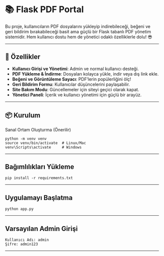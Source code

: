 # 📚 Flask PDF Portal

Bu proje, kullanıcıların PDF dosyalarını yükleyip indirebileceği, beğeni ve geri bildirim bırakabileceği basit ama güçlü bir Flask tabanlı PDF yönetim sistemidir. Hem kullanıcı dostu hem de yönetici odaklı özelliklerle dolu! 😎

---

## 🌟 Özellikler

- **Kullanıcı Girişi ve Yönetimi**: Admin ve normal kullanıcı desteği.  
- **PDF Yükleme & İndirme**: Dosyaları kolayca yükle, indir veya dış link ekle.  
- **Beğeni ve Görüntüleme Sayacı**: PDF’lerin popülerliğini ölç!  
- **Geri Bildirim Formu**: Kullanıcılar düşüncelerini paylaşabilir.  
- **Site Bakım Modu**: Güncellemeler için siteyi geçici olarak kapat.  
- **Yönetici Paneli**: İçerik ve kullanıcı yönetimi için güçlü bir arayüz.  

---

## 📦 Kurulum

Sanal Ortam Oluşturma (Önerilir)
``` 
python -m venv venv
source venv/bin/activate  # Linux/Mac
venv\Scripts\activate     # Windows
```

---

## Bağımlılıkları Yükleme
``` 
pip install -r requirements.txt
``` 

---

## Uygulamayı Başlatma
``` 
python app.py
``` 

---

## Varsayılan Admin Girişi
``` 
Kullanıcı Adı: admin
Şifre: admin123
```
---


